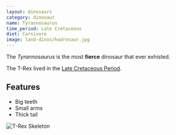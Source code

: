 ```yaml
---
layout: dinosaurs
category: dinosaur
name: Tyrannosaurus
time_period: Late Cretaceous
diet: Carnivore
image: land-dinos/hadrosaur.jpg
---
```


The *Tyrannosaurus* is the most **fierce** dinosaur that ever exhisted.

The T-Rex lived in the [Late Cretaceous Period](https://en.wikipedia.org/wiki/Late_Cretaceous_Period).

<!-- 	# = h1 
		## = h2 
-->

## Features

- Big teeth
- Small arms
- Thick tail

![T-Rex Skeleton](https://upload.wikimedia.org/wikipedia/commons/thumb/9/94/Tyrannosaurus_Rex_Holotype.jpg/800px-Tyrannosaurus_Rex_Holotype.jpg)

